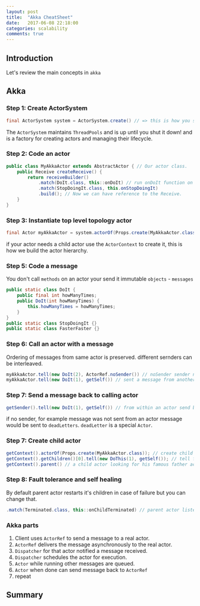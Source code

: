 ```yaml
---
layout: post
title:  "Akka CheatSheet"
date:   2017-06-08 22:18:00
categories: scalability
comments: true
---
```

## Introduction

Let's review the main concepts in `akka`

## Akka

### Step 1: Create ActorSystem

```java
final ActorSystem system = ActorSystem.create() // => this is how you start with akka, create an ActorSystem.
```
The `ActorSystem` maintains `ThreadPools` and is up until you shut it down! and is a factory for creating actors and managing their lifecycle.

### Step 2: Code an actor

```java
public class MyAkkaActor extends AbstractActor { // Our actor class.
    public Receive createReceive() {
        return receiveBuilder()
            .match(DoIt.class, this::onDoIt) // run onDoIt function on DoIt message.
            .match(StopDoingIt.class, this.onStopDoingIt)
            .build(); // Now we can have reference to the Receive.
    }
}
```

### Step 3: Instantiate top level topology actor

```java
final Actor myAkkaActor = system.actorOf(Props.create(MyAkkaActor.class), "myAkkaActor");
```

if your actor needs a child actor use the `ActorContext` to create it, this is how we build the actor hierarchy.

### Step 5: Code a message

You don't call `methods` on an actor your send it immutable `objects` - `messages`

```java
public static class DoIt {
    public final int howManyTimes;
    public DoIt(int howManyTimes) {
        this.howManyTimes = howManyTimes;
    }
}
public static class StopDoingIt {}
public static class FasterFaster {}
```

### Step 6: Call an actor with a message

Ordering of messages from same actor is preserved. different sernders can be interleaved.

```java
myAkkaActor.tell(new DoIt(2), ActorRef.noSender()) // noSender sender not important one way communication.
myAkkaActor.tell(new DoIt(1), getSelf()) // sent a message from another actor. can send back message.
```

### Step 7: Send a message back to calling actor

```java
getSender().tell(new DoIt(1), getSelf()) // from within an actor send back message
```

if no sender, for example message was not sent from an actor message would be sent to `deadLetters`.  `deadLetter` is a special `Actor`.

### Step 7: Create child actor

```java
getContext().actorOf(Props.create(MyAkkaActor.class)); // create child actor from within an actor.
getContext().getChildren()[0].tell(new DoThis(1), getSelf()); // tell first child actor to do it!
getContext().parent() // a child actor looking for his famous father actor.
```

### Step 8: Fault tolerance and self healing

By default parent actor restarts it's children in case of failure but you can change that.

```java
.match(Terminated.class, this::onChildTerminated) // parent actor listening to a bad child terminating.
```

### Akka parts

1. Client uses `ActorRef` to send a message to a real actor.
1. `ActorRef` delivers the message asynchronously to the real actor.
1. `Dispatcher` for that actor notified a message received.
1. `Dispatcher` schedules the actor for execution.
1. `Actor` while running other messages are queued.
1. `Actor` when done can send message back to `ActorRef`
1. repeat

## Summary

